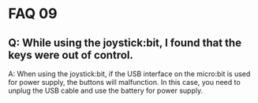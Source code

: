 # FAQ 09

## Q: While using the joystick:bit, I found that the keys were out of control.

A: When using the joystick:bit, if the USB interface on the micro:bit is used for power supply, the buttons will malfunction. In this case, you need to unplug the USB cable and use the battery for power supply.
